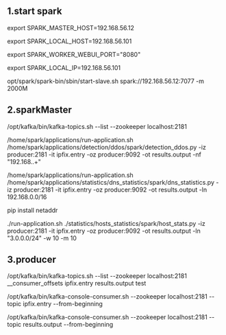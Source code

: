 1.start spark
---------------------
export SPARK_MASTER_HOST=192.168.56.12

export SPARK_LOCAL_HOST=192.168.56.101

export SPARK_WORKER_WEBUI_PORT="8080"

export SPARK_LOCAL_IP=192.168.56.101

opt/spark/spark-bin/sbin/start-slave.sh spark://192.168.56.12:7077 -m 2000M

2.sparkMaster
-------------------------
/opt/kafka/bin/kafka-topics.sh --list --zookeeper localhost:2181

/home/spark/applications/run-application.sh /home/spark/applications/detection/ddos/spark/detection_ddos.py -iz producer:2181 -it ipfix.entry -oz producer:9092 -ot results.output -nf "192\.168\..+"

/home/spark/applications/run-application.sh /home/spark/applications/statistics/dns_statistics/spark/dns_statistics.py -iz producer:2181 -it ipfix.entry -oz producer:9092 -ot results.output -ln 192.168.0.0/16

pip install netaddr

./run-application.sh ./statistics/hosts_statistics/spark/host_stats.py -iz producer:2181 -it ipfix.entry -oz producer:9092 -ot results.output -ln "3.0.0.0/24" -w 10 -m 10

3.producer
---------------------

/opt/kafka/bin/kafka-topics.sh --list --zookeeper localhost:2181
__consumer_offsets
ipfix.entry
results.output
test

/opt/kafka/bin/kafka-console-consumer.sh --zookeeper localhost:2181 --topic ipfix.entry --from-beginning

/opt/kafka/bin/kafka-console-consumer.sh --zookeeper localhost:2181 --topic results.output --from-beginning

